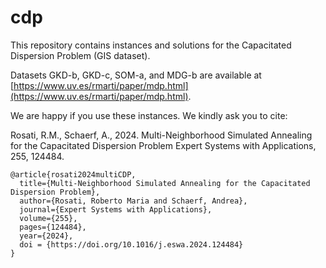 # cdp
This repository contains instances and solutions for the Capacitated Dispersion Problem (GIS dataset).

Datasets GKD-b, GKD-c, SOM-a, and MDG-b are available at [https://www.uv.es/rmarti/paper/mdp.html](https://www.uv.es/rmarti/paper/mdp.html).

We are happy if you use these instances. We kindly ask you to cite:

Rosati, R.M., Schaerf, A., 2024. Multi-Neighborhood Simulated Annealing for the Capacitated Dispersion Problem Expert Systems with Applications, 255, 124484.

```
@article{rosati2024multiCDP,
  title={Multi-Neighborhood Simulated Annealing for the Capacitated Dispersion Problem},
  author={Rosati, Roberto Maria and Schaerf, Andrea},
  journal={Expert Systems with Applications},
  volume={255},
  pages={124484},
  year={2024},
  doi = {https://doi.org/10.1016/j.eswa.2024.124484}
}
```
